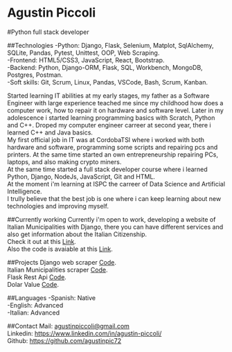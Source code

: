 <h1>Agustin Piccoli</h1>
#Python full stack developer


##Technologies
-Python: Django, Flask, Selenium, Matplot, SqlAlchemy, SQLite, Pandas, Pytest, Unittest, OOP, Web Scraping.  
-Frontend: HTML5/CSS3, JavaScript, React, Bootstrap.  
-Backend: Python, Django-ORM, Flask, SQL, Workbench, MongoDB, Postgres, Postman.  
-Soft skills: Git, Scrum, Linux, Pandas, VSCode, Bash, Scrum, Kanban.  


Started learning IT abilities at my early stages, my father as a Software Engineer with large experience teached me since my childhood how does a computer work, how to repair it on hardware and software level. Later in my adolescence i started learning programming basics with Scratch, Python and C++. Droped my computer engineer carreer at second year, there i learned C++ and Java basics.  
My first official job in IT was at CordobaTSI where i worked with both hardware and software, programming some scripts and repairing pcs and printers. At the same time started an own entrepreneurship repairing PCs, laptops, and also making crypto miners.  
At the same time started a full stack developer course where i learned Python, Django, NodeJs, JavaScript, Git and HTML.  
At the moment i'm learning at ISPC the carreer of Data Science and Artificial Intelligence.  
I trully believe that the best job is one where i can keep learning about new technologies and improving myself.  

##Currently working
Currently i'm open to work, developing a website of Italian Municipalities with Django, there you can have different services and also get information about the Italian Citizenship.    
Check it out at this [Link](https://agustinpic.pythonanywhere.com/).  
Also the code is avaiable at this [Link](https://github.com/agustinpic72/cittza).  

##Projects
Django web scraper [Code](https://github.com/agustinpic72/Django_webScraper).  
Italian Municipalities scraper [Code](https://github.com/agustinpic72/web_scrapper_comuni).  
Flask Rest Api [Code](https://github.com/agustinpic72/rest_api_flask).  
Dolar Value [Code](https://github.com/agustinpic72/valor_dolar).  

##Languages
-Spanish: Native  
-English: Advanced  
-Italian: Advanced  

##Contact
Mail: agustinpiccoli@gmail.com  
Linkedin: https://www.linkedin.com/in/agustin-piccoli/  
Github: https://github.com/agustinpic72  


